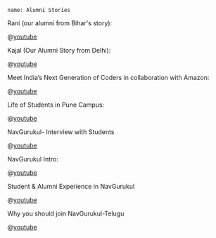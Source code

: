 ```ngMeta
name: Alumni Stories
```

Rani (our alumni from Bihar's story):

@[youtube](XJ6hcfkSDkw)

Kajal (Our Alumni Story from Delhi):

@[youtube](o3mXHf7LWiw)
 
Meet India’s Next Generation of Coders in collaboration with Amazon:

@[youtube](5_G_Q4rSiUU)

Life of Students in Pune Campus:

@[youtube](UMvmVW5QUo4)

NavGurukul- Interview with Students

@[youtube](27iEQ3UxboQ)

NavGurukul Intro:

@[youtube](mK8VpkiuLgg)


Student & Alumni Experience in NavGurukul

@[youtube](vuSwndj5cbs)

Why you should join NavGurukul-Telugu

@[youtube](yv8qMgoHOWw)
